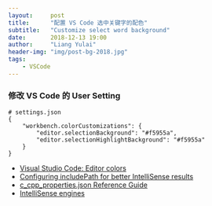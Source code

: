 ```yaml
---
layout:     post
title:      "配置 VS Code 选中关键字的配色"
subtitle:   "Customize select word background"
date:       2018-12-13 19:00
author:     "Liang Yulai"
header-img: "img/post-bg-2018.jpg"
tags:
    - VSCode
---
```


### 修改 VS Code 的 User Setting




```
# settings.json
{
    "workbench.colorCustomizations": {
        "editor.selectionBackground": "#f5955a",
        "editor.selectionHighlightBackground": "#f5955a"
    }
}
```

* [Visual Studio Code: Editor colors](https://code.visualstudio.com/api/references/theme-color#editor-colors)
* [Configuring includePath for better IntelliSense results](https://github.com/Microsoft/vscode-cpptools/blob/master/Documentation/Getting%20started%20with%20IntelliSense%20configuration.md)
* [c_cpp_properties.json Reference Guide](https://github.com/Microsoft/vscode-cpptools/blob/master/Documentation/LanguageServer/c_cpp_properties.json.md)
* [IntelliSense engines](https://github.com/Microsoft/vscode-cpptools/blob/master/Documentation/LanguageServer/IntelliSense%20engine.md)
